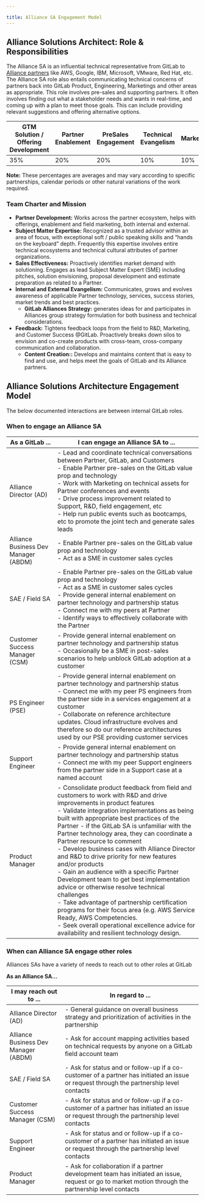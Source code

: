 ```yaml
---

title: Alliance SA Engagement Model
---
```



## Alliance Solutions Architect: Role & Responsibilities

The Alliance SA is an influential technical representative from GitLab to [Alliance partners](https://about.gitlab.com/partners/technology-partners/) like AWS, Google, IBM, Microsoft, VMware, Red Hat, etc. The Alliance SA role also entails communicating technical concerns of partners back into GitLab Product, Engineering, Marketings and other areas as appropriate. This role involves pre-sales and supporting partners. It often involves finding out what a stakeholder needs and wants in real-time, and coming up with a plan to meet those goals. This can include providing relevant suggestions and offering alternative options.

| GTM Solution / Offering Development | Partner Enablement | PreSales Engagement | Technical Evangelism | Marketing | Community Contribution |
| -------------- | ------- | --------- | ---- | ------ | ------ |
| 35% | 20% | 20% | 10% | 10% | 5% |

**Note:**
These percentages are averages and may vary according to specific partnerships, calendar periods or other natural variations of the work required.

### Team Charter and Mission

- **Partner Development:** Works across the partner ecosystem, helps with offerings, enablement and field marketing, both internal and external.
- **Subject Matter Expertise:** Recognized as a trusted advisor within an area of focus, with exceptional soft / public speaking skills and “hands on the keyboard” depth. Frequently this expertise involves entire technical ecosystems and technical cultural attributes of partner organizations.
- **Sales Effectiveness:** Proactively identifies market demand with solutioning. Engages as lead Subject Matter Expert (SME) including pitches, solution envisioning, proposal development and estimate preparation as related to a Partner.
- **Internal and External Evangelism:** Communicates, grows and evolves awareness of applicable Partner technology, services, success stories, market trends and best practices.
  - **GitLab Alliances Strategy:** generates ideas for and participates in Alliances group strategy formulation for both business and technical considerations.
- **Feedback:** Tightens feedback loops from the field to R&D, Marketing, and Customer Success @GitLab. Proactively breaks down silos to envision and co-create products with cross-team, cross-company communication and collaboration.
  - **Content Creation::** Develops and maintains content that is easy to find and use, and helps meet the goals of GitLab and its Alliance partners.

## Alliance Solutions Architecture Engagement Model

The below documented interactions are between internal GitLab roles.

### When to engage an Alliance SA

| As a GitLab ... | I can engage an Alliance SA to ... |
| -------------- | ------- |
| Alliance Director (AD) | \- Lead and coordinate technical conversations between Partner, GitLab, and Customers <Br> \- Enable Partner pre-sales on the GitLab value prop and technology <Br> \- Work with Marketing on technical assets for Partner conferences and events <Br> \- Drive process improvement related to Support, R&D, field engagement, etc <Br> \- Help run public events such as bootcamps, etc to promote the joint tech and generate sales leads |
| Alliance Business Dev Manager (ABDM) | \- Enable Partner pre-sales on the GitLab value prop and technology <Br> \- Act as a SME in customer sales cycles|
| SAE / Field SA |  \- Enable Partner pre-sales on the GitLab value prop and technology <Br> \- Act as a SME in customer sales cycles <Br> \- Provide general internal enablement on partner technology and partnership status <Br> \- Connect me with my peers at Partner <Br> \- Identify ways to effectively collaborate with the Partner |
| Customer Success Manager (CSM) |  \- Provide general internal enablement on partner technology and partnership status <Br> \- Occasionally be a SME in post-sales scenarios to help unblock GitLab adoption at a customer  |
| PS Engineer (PSE) |  \- Provide general internal enablement on partner technology and partnership status <Br> \- Connect me with my peer PS engineers from the partner side in a services engagement at a customer <Br> \- Collaborate on reference architecture updates. Cloud infrastructure evolves and therefore so do our reference architectures used by our PSE providing customer services |
| Support Engineer |   \- Provide general internal enablement on partner technology and partnership status <Br> \- Connect me with my peer Support engineers from the partner side in a Support case at a named account |
| Product Manager |  \- Consolidate product feedback from field and customers to work with R&D and drive improvements in product features <Br> \- Validate integration implementations as being built with appropriate best practices of the Partner - if the GitLab SA is unfamiliar with the Partner technology area, they can coordinate a Partner resource to comment <Br> \- Develop business cases with Alliance Director and R&D to drive priority for new features and/or products <Br> \- Gain an audience with a specific Partner Development team to get best implementation advice or otherwise resolve technical challenges <Br> \- Take advantage of partnership certification programs for their focus area (e.g. AWS Service Ready, AWS Competencies. <Br> \- Seek overall operational excellence advice for availability and resilient technology design. |

### When can Alliance SA engage other roles

Alliances SAs have a variety of needs to reach out to other roles at GitLab

**As an Alliance SA...**

| I may reach out to ... | In regard to ... |
| -------------- | ------- |
| Alliance Director (AD) | - General guidance on overall business strategy and prioritization of activities in the partnership |
| Alliance Business Dev Manager (ABDM) | - Ask for account mapping activities based on technical requests by anyone on a GitLab field account team |
| SAE / Field SA | - Ask for status and or follow-up if a co-customer of a partner has initiated an issue or request through the partnership level contacts |
| Customer Success Manager (CSM) | - Ask for status and or follow-up if a co-customer of a partner has initiated an issue or request through the partnership level contacts |
| Support Engineer | - Ask for status and or follow-up if a co-customer of a partner has initiated an issue or request through the partnership level contacts |
| Product Manager | - Ask for collaboration if a partner development team has initiated an issue, request or go to market motion through the partnership level contacts |
